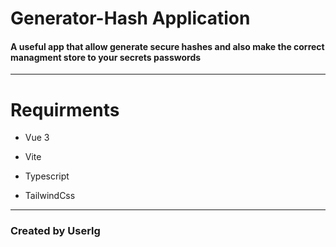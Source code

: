 # Generator-Hash Application

#### A useful app that allow generate secure hashes and also make the correct managment store to your secrets passwords

-------------------------------------------------------------------

# Requirments

+ Vue 3

+ Vite

+ Typescript

+ TailwindCss

----------------------------------------------------------------



### Created by Userlg




